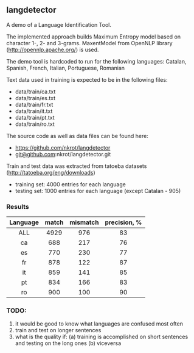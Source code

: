 ## langdetector

A demo of a Language Identification Tool.

The implemented approach builds Maximum Entropy model based on character 1-, 2- and 3-grams.
MaxentModel from OpenNLP library (http://opennlp.apache.org/) is used.

The demo tool is hardcoded to run for the following languages:
  Catalan, Spanish, French, Italian, Portuguese, Romanian

Text data used in training is expected to be in the following files:

- data/train/ca.txt
- data/train/es.txt
- data/train/fr.txt
- data/train/it.txt
- data/train/pt.txt
- data/train/ro.txt  
  
The source code as well as data files can be found here:

- https://github.com/nkrot/langdetector
- git@github.com:nkrot/langdetector.git

Train and test data was extracted from tatoeba datasets (http://tatoeba.org/eng/downloads)
- training set: 4000 entries for each language 
- testing set:  1000 entries for each language (except Catalan - 905)

### Results

| Language | match | mismatch | precision, % |
|:--------:|:-----:|:--------:|:------------:|
|  ALL     | 4929  |   976    |  83          |
|   ca     |  688  |   217    |  76          |
|   es     |  770  |   230    |  77          |
|   fr     |  878  |   122    |  87          |
|   it     |  859  |   141    |  85          |
|   pt     |  834  |   166    |  83          |
|   ro     |  900  |   100    |  90          |

### TODO:

 1. it would be good to know what languages are confused most often
 2. train and test on longer sentences
 3. what is the quality if:
    (a) training is accomplished on short sentences and testing on the long ones
    (b) viceversa

